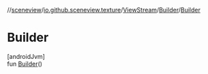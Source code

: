 //[sceneview](../../../../index.md)/[io.github.sceneview.texture](../../index.md)/[ViewStream](../index.md)/[Builder](index.md)/[Builder](-builder.md)

# Builder

[androidJvm]\
fun [Builder](-builder.md)()
